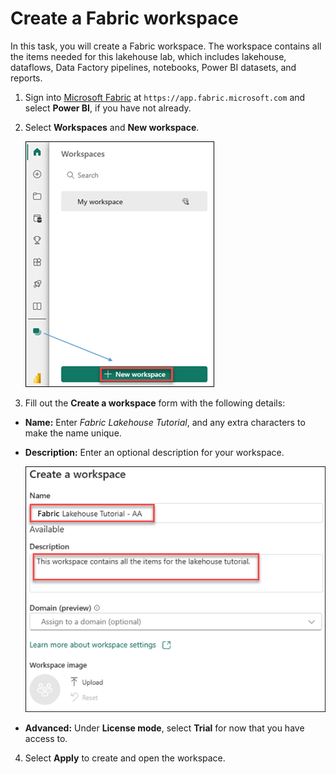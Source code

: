 # Create a Fabric workspace

In this task, you will create a Fabric workspace. 
The workspace contains all the items needed for this lakehouse lab, which includes lakehouse, dataflows, Data Factory pipelines, notebooks, Power BI datasets, and reports.

1. Sign into [Microsoft Fabric](https://app.fabric.microsoft.com) at `https://app.fabric.microsoft.com` and select **Power BI**, if you have not already.

2. Select **Workspaces** and **New workspace**.

   ![](images/create-new-workspace.png)

3. Fill out the **Create a workspace** form with the following details:

- **Name:** Enter *Fabric Lakehouse Tutorial*, and any extra characters to make the name unique.

- **Description:** Enter an optional description for your workspace.

   ![](images/create-workspace-details.png)

- **Advanced:** Under **License mode**, select **Trial** for now that you have access to.

4. Select **Apply** to create and open the workspace.
